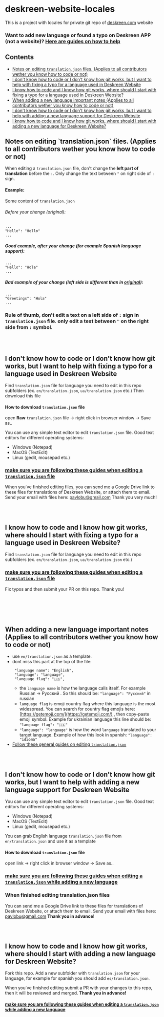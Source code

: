 # deskreen-website-locales
This is a project with locales for private git repo of [deskreen.com](https://deskreen.com) website

### Want to add new language or found a typo on Deskreen APP (not a website)? [Here are guides on how to help](https://github.com/pavlobu/deskreen#get-started-for-translators)

## Contents

- [Notes on editing `translation.json` files. (Applies to all contributors wether you know how to code or not)](#notes-on-edit)
- [I don't know how to code or I don't know how git works, but I want to help with fixing a typo for a language used in Deskreen  Website](#dont-know-code)
- [I know how to code and I know how git works, where should I start with fixing a typo for a language used in Deskreen Website?](#i-know-code)
- [When adding a new language important notes (Applies to all contributors wether you know how to code or not)](#adding-new-lang-important)
- [I don't know how to code or I don't know how git works, but I want to help with adding a new language support for Deskreen  Website](#dont-know-code-lang)
- [I know how to code and I know how git works, where should I start with adding a new language for Deskreen Website?](#i-know-code-lang)

<a id="notes-on-edit">
<h2>Notes on editing `translation.json` files. (Applies to all contributors wether you know how to code or not)</h2>
</a>

When editing a `translation.json` file, don't change the **left part of translation** before the `:`.
Only change the text between `"` on right side of `:` sign.

#### Example:

Some content of `translation.json`

<a id="edit-orig">
<h6>Before your change (original):</h6>
</a>

```
...
"Hello": "Hello"
...
```

##### Good example, after your change (for example Spanish language support):

```
...
"Hello": "Hola"
...
```

##### **Bad example** of your change (left side is different than in [original](#edit-orig)):

```
...
"Greetings": "Hola"
...
```

### Rule of thumb, don't edit a text on a left side of `:` sign in `translation.json` file. only edit a text between `"` on the right side from `:` symbol.

<br/>
<br/>

<a id="dont-know-code">
<h2>I don't know how to code or I don't know how git works, but I want to help with fixing a typo for a language used in Deskreen Website</h2>
</a>

Find `translation.json` file for language you need to edit in this repo subfolders (ex. `en/translation.json`, `ua/translation.json` etc.)
Then download this file
#### How to download `translation.json` file
open **Raw** `translation.json` file -> right click in browser window -> Save as..


You can use any simple text editor to edit `translation.json` file.
Good text editors for different operating systems:

- Windows (Notepad)
- MacOS (TextEdit)
- Linux (gedit, mousepad etc.)
### [make sure you are following these guides when editing a `translation.json` file](#notes-on-edit)

When you've finished editing files, 
you can send me a Google Drive link to these files for translations of Deskreen Website, or attach them to email.
Send your email with files here: pavlobu@gmail.com
Thank you very much!

<br/>
<br/>

<a id="i-know-code">
<h2>I know how to code and I know how git works, where should I start with fixing a typo for a language used in Deskreen  Website? </h2>
</a>

Find `translation.json` file for language you need to edit in this repo subfolders (ex. `en/translation.json`, `ua/translation.json` etc.)

### [make sure you are following these guides when editing a `translation.json` file](#notes-on-edit)

Fix typos and then submit your PR on this repo. Thank you!

<br/>
<br/>
<br/>
<br/>

<a id="adding-new-lang-important">
<h2>When adding a new language important notes (Applies to all contributors wether you know how to code or not)</h2>
</a>

* use `en/translation.json` as a template.
* dont miss this part at the top of the file:
   ```
    "language name": "English",
    "language": "language",
    "language flag": "🇺🇸",
   ```
   * the `language name` is how the language calls itself. For example Russian -> Русский . So this should be: `"language": "Русский"` in russian
   * `language flag` is emoji country flag where this language is the most widespread. You can search for country flag emojis here: [https://getemoji.com/](https://getemoji.com/) , then copy-paste emoji symbol. Example for ukrainian language this line should be: `"language flag": "🇺🇦"`
   * `"language": "language"` is how the word `language` translated to your target language. Example of how this look in spanish: `"language": "idioma"`
* [Follow these general guides on editing `translation.json`](#notes-on-edit)

<br/>
<br/>

<a id="dont-know-code-lang">
<h2>I don't know how to code or I don't know how git works, but I want to help with adding a new language support for Deskreen Website</h2>
</a>

You can use any simple text editor to edit `translation.json` file.
Good text editors for different operating systems:

- Windows (Notepad)
- MacOS (TextEdit)
- Linux (gedit, mousepad etc.)

You can grab English language `translation.json` file from `en/translation.json` and use it as a template

#### How to download `translation.json` file

open link -> right click in browser window -> Save as..

### [make sure you are following these guides when editing a `translation.json` while adding a new language](#adding-new-lang-important)

### When finished editing translation.json files

You can send me a Google Drive link to these files for translations of Deskreen Website, or attach them to email.
Send your email with files here: pavlobu@gmail.com
**Thank you in advance!**


<br/>
<br/>

<a id="i-know-code-lang">
<h2>I know how to code and I know how git works, where should I start with adding a new language for Deskreen Website?</h2>
</a>

Fork this repo.
Add a new subfolder with `translation.json` for your language, for example for spanish you should add `es/translation.json`.

When you've finished editing submit a PR with your changes to this repo, then it will be reviewed and merged.
**Thank you in advance!**

#### [make sure you are following these guides when editing a `translation.json` while adding a new language](#adding-new-lang-important)